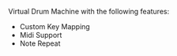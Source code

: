 Virtual Drum Machine with the following features:

<ul>
  <li> Custom Key Mapping</li>
  <li> Midi Support </li>
  <li> Note Repeat </li>
 <ul>
